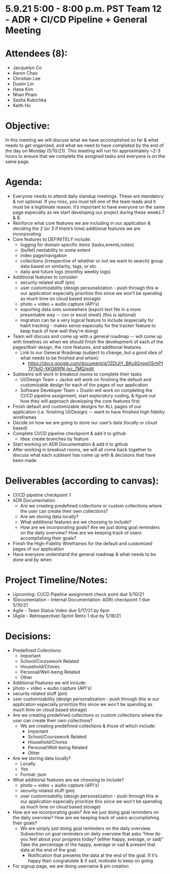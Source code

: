 # 5.9.21 5:00 - 8:00 p.m. PST Team 12 - ADR + CI/CD Pipeline + General Meeting
# Attendees (8):
- Jacquelyn Co
- Aaron Chao
- Christian Lee
- Dustin Lin
- Hana Kim
- Nhan Pham 
- Sasha Kubichka
- Keith Ho

# Objective: 
In this meeting we will discuss what we have accomplished so far & what needs to get organized, and what we need to have completed by the end of the day on Monday (5/10/21). This meeting will run for approximately ~2-3 hours to ensure that we complete the assigned tasks and everyone is on the same page.

# Agenda:
- Everyone needs to attend daily standup meetings. These are mandatory & not optional. If you miss, you must tell one of the team leads and it must be a legitimate reason. It’s important to have everyone on the same page especially as we start developing our project during these weeks 7 & 8.
- Reinforce what core features we are including in our application & deciding the 2 (or 3 if there’s time) additional features we are incorporating
- Core features to DEFINITELY include: 
  - logging for domain specific items (tasks,events,notes)
  - (bullet) nestability to some extent
  - index page/navigation
  - collections (irrespective of whether or not we want to search) group data based on similarity, tags, or etc
  - daily and future logs (monthly weekly logs)
- Additional features to consider: 
  - security related stuff (pin)
  - user customizability (design personalization - push through this w our application especially prioritize this since we won’t be spending as much time on cloud based storage)
  - photo + video + audio capture (API's)
  - exporting data onto somewhere (export text file in a more presentable way -- csv or excel sheet) (this is optional)
  - migration can be a very logical feature to include (especially for habit tracking - makes sense especially for the tracker feature to keep track of how well they're doing)
- Team will discuss and come up with a general roadmap -- will come up with timelines on when we should finish the development of each of the pages/their design, the core features, and additional features.
  - Link to our General Roadmap (subject to change, but a good idea of what needs to be finished and when): 
    - https://docs.google.com/document/d/1ZDlJIY_BKu92npgOSrhP1TP7plG-XKQ69fN-lxc_7MQ/edit
- Subteams will work in breakout rooms to complete their tasks
  - UI/Design Team + Jackie will work on finishing the default and customizable design for each of the pages of our application
  - Software Developer Team + Dustin will work on completing the CI/CD pipeline assignment, start exploratory coding, & figure out how they will approach developing the core features first
- Finish default and customizable designs for ALL pages of our application (i.e. finishing UI/Design) -- want to have finished high fidelity wireframes 
- Decide on how we are going to store our user’s data (locally or cloud based)
- Complete CI/CD pipeline checkpoint & add it to github
  - Idea: create branches by feature
- Start working on ADR Documentation & add it to github
- After working in breakout rooms, we will all come back together to discuss what each subteam has come up with & decisions that have been made

# Deliverables (according to canvas):
- CI/CD pipeline checkpoint 1
- ADR Documentation
  - Are we creating predefined collections or custom collections where the user can create their own collections?
  - Are we storing data locally?
  - What additional features are we choosing to include?
  - How are we incorporating goals? Are we just doing goal reminders on the daily overview? How are we keeping track of users accomplishing their goals?
- Finish the High-Fidelity Wireframes for the default and customized pages of our application
- Have everyone understand the general roadmap & what needs to be done and by when

# Project Timeline/Notes:
- Upcoming: CI/CD Pipeline assignment check point due 5/10/21
- (Documentation - Internal Documentation: ADR) checkpoint 1 due 5/10/21
- Agile - Team Status Video due 5/17/21 by 6pm
- (Agile - Retrospective) Sprint Retro 1 due by 5/18/21


# Decisions:
- Predefined Collections:
  - Important
  - School/Coursework Related
  - Household/Chores
  - Personal/Well-being Related
  - Other
 - Additional Features we will include:
  - photo + video + audio capture (API's)
  - security related stuff (pin)
  - user customizability (design personalization - push through this w our application especially prioritize this since we won’t be spending as much time on cloud based storage)
- Are we creating predefined collections or custom collections where the user can create their own collections?
  - We are creating predefined collections & those of which include:
    - Important
    - School/Coursework Related
    - Household/Chores
    - Personal/Well-being Related
    - Other
- Are we storing data locally?
  - Locally
  - Yes
  - Format: json
- What additional features are we choosing to include?
  - photo + video + audio capture (API's)
  - security related stuff (pin)
  - user customizability (design personalization - push through this w our application especially prioritize this since we won’t be spending as much time on cloud based storage)
- How are we incorporating goals? Are we just doing goal reminders on the daily overview? How are we keeping track of users accomplishing their goals?
  - We are simply just doing goal reminders on the daily overview. Subsection on goal reminders on daily overview that asks “How do you feel about your progress today? (either happy, average, or sad)” Take the percentage of the happy, average or sad & present that data at the end of the goal. 
    - Notification that presents the data at the end of the goal. If it’s happy then congratulate & if sad, motivate to keep on going
- For signup page, we are doing username & pin creation




